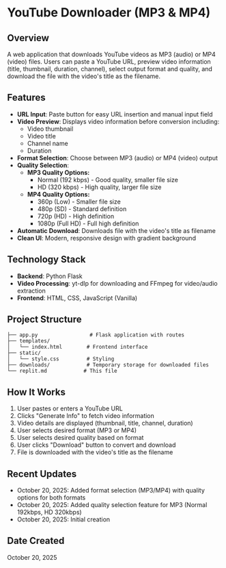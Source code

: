 # YouTube Downloader (MP3 & MP4)

## Overview
A web application that downloads YouTube videos as MP3 (audio) or MP4 (video) files. Users can paste a YouTube URL, preview video information (title, thumbnail, duration, channel), select output format and quality, and download the file with the video's title as the filename.

## Features
- **URL Input**: Paste button for easy URL insertion and manual input field
- **Video Preview**: Displays video information before conversion including:
  - Video thumbnail
  - Video title
  - Channel name
  - Duration
- **Format Selection**: Choose between MP3 (audio) or MP4 (video) output
- **Quality Selection**: 
  - **MP3 Quality Options:**
    - Normal (192 kbps) - Good quality, smaller file size
    - HD (320 kbps) - High quality, larger file size
  - **MP4 Quality Options:**
    - 360p (Low) - Smaller file size
    - 480p (SD) - Standard definition
    - 720p (HD) - High definition
    - 1080p (Full HD) - Full high definition
- **Automatic Download**: Downloads file with the video's title as filename
- **Clean UI**: Modern, responsive design with gradient background

## Technology Stack
- **Backend**: Python Flask
- **Video Processing**: yt-dlp for downloading and FFmpeg for video/audio extraction
- **Frontend**: HTML, CSS, JavaScript (Vanilla)

## Project Structure
```
├── app.py                 # Flask application with routes
├── templates/
│   └── index.html        # Frontend interface
├── static/
│   └── style.css         # Styling
├── downloads/            # Temporary storage for downloaded files
└── replit.md            # This file
```

## How It Works
1. User pastes or enters a YouTube URL
2. Clicks "Generate Info" to fetch video information
3. Video details are displayed (thumbnail, title, channel, duration)
4. User selects desired format (MP3 or MP4)
5. User selects desired quality based on format
6. User clicks "Download" button to convert and download
7. File is downloaded with the video's title as the filename

## Recent Updates
- October 20, 2025: Added format selection (MP3/MP4) with quality options for both formats
- October 20, 2025: Added quality selection feature for MP3 (Normal 192kbps, HD 320kbps)
- October 20, 2025: Initial creation

## Date Created
October 20, 2025

